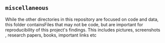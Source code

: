 ## `miscellaneous`

While the other directories in this repository are focused on code and data, this folder containsFiles that may not be code, but are important for reproducibility of this project's findings. This includes pictures, screenshots , research papers, books, important links etc
